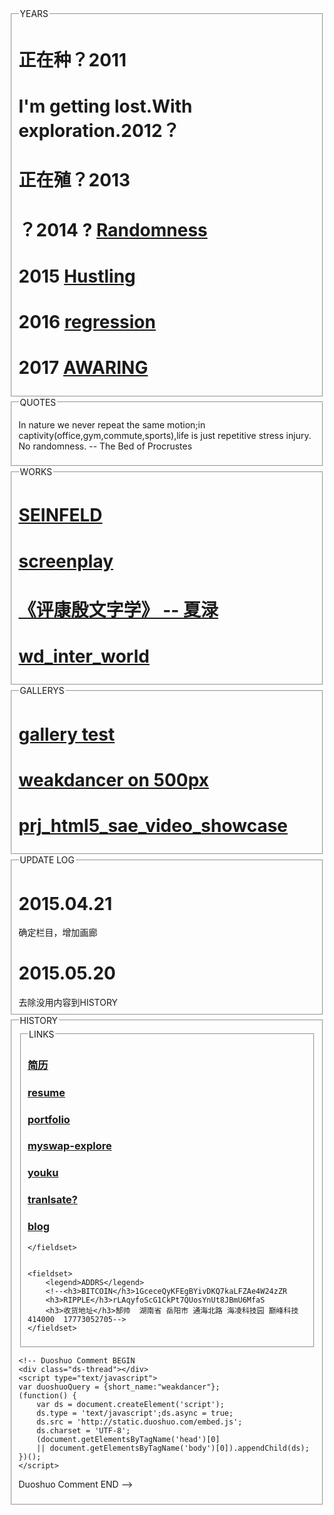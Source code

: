 <html>
<div>
<fieldset>
	<legend>YEARS</legend>
	<h1>正在种？2011</h1>
	<h1>I'm getting lost.With exploration.2012？</h1>
	<h1>正在殖？2013</h1>
	<h1>？2014 ? <a href="https://web.archive.org/web/20181103133324/http://v.youku.com/v_show/id_XNzQyODc5NzIw.html?from=s1.8-1-1.2">Randomness</a></h1>
	<h1>2015  <a href="https://web.archive.org/web/20181103133324/http://v.youku.com/v_show/id_XMTQ4NTE4OTkwMA==.html">Hustling</a></h1>
	<h1>2016 <a href="https://web.archive.org/web/20181103133324/http://www.etymonline.com/index.php?allowed_in_frame=0&amp;search=regression">regression</a> </h1>
	<h1>2017 <a href="https://web.archive.org/web/20181103133324/http://www.etymonline.com/index.php?term=aware&amp;allowed_in_frame=0">AWARING</a> </h1>
</fieldset>

<fieldset>
	<legend>QUOTES</legend>
	<p>
	In nature we never repeat the same motion;in captivity(office,gym,commute,sports),life is just repetitive stress injury.       No  randomness. -- The Bed of Procrustes
	</p>
</fieldset>



<fieldset>
	<legend>WORKS</legend>
	<h1><a href="songfei.html">SEINFELD</a></h1>
	<h1><a href="screenplay/">screenplay</a></h1>
	<h1><a href="pingkangyin.html">《评康殷文字学》 -- 夏渌</a></h1>
	<h1><a href="wd_inter_world/wd_inter_world.html">wd_inter_world</a></h1>
</fieldset>


<fieldset>
	<legend>GALLERYS</legend>
	<h1><a href="gallery_test/index.html">gallery test</a></h1>
	<h1><a href="https://web.archive.org/web/20181103133324/https://500px.com/weakdancer">weakdancer on 500px</a></h1>
	<h1><a href="prj_html5_sae_video_showcase.html">prj_html5_sae_video_showcase</a></h1>
</fieldset>


<fieldset>
	<legend>UPDATE LOG</legend>
	<h1>2015.04.21</h1>确定栏目，增加画廊
	<h1>2015.05.20</h1>去除没用内容到HISTORY
</fieldset>


<fieldset>
	<legend>HISTORY</legend>
	<fieldset>
		<legend>LINKS</legend>
		<h3><a href="郜帅简历.pdf">简历</a></h3>
		<h3><a href="RESUME.html">resume</a></h3>
		<h3><a href="Portfolio.html">portfolio</a></h3>
		<h3><a href="https://web.archive.org/web/20181103133324/http://myswap.sinaapp.com/wd/ex">myswap-explore</a></h3>
		<h3><a href="https://web.archive.org/web/20181103133324/http://i.youku.com/weakdancer">youku</a></h3>
		<h3><a href="https://web.archive.org/web/20181103133324/http://weakdancer.lofter.com/">tranlsate?</a></h3>
		<h3><a href="https://web.archive.org/web/20181103133324/http://blog.weakdancer.com/">blog</a></h3>

	</fieldset>


	<fieldset>
		<legend>ADDRS</legend>
		<!--<h3>BITCOIN</h3>1GceceQyKFEgBYivDKQ7kaLFZAe4W24zZR
		<h3>RIPPLE</h3>rLAqyfoScG1CkPt7QUosYnUt8JBmU6MfaS
		<h3>收货地址</h3>郜帅	 湖南省 岳阳市 通海北路 海凌科技园	巅峰科技 414000	 17773052705-->
	</fieldset>
</fieldset>


	<!-- Duoshuo Comment BEGIN
	<div class="ds-thread"></div>
	<script type="text/javascript">
	var duoshuoQuery = {short_name:"weakdancer"};
	(function() {
		var ds = document.createElement('script');
		ds.type = 'text/javascript';ds.async = true;
		ds.src = 'http://static.duoshuo.com/embed.js';
		ds.charset = 'UTF-8';
		(document.getElementsByTagName('head')[0]
		|| document.getElementsByTagName('body')[0]).appendChild(ds);
	})();
	</script>
 Duoshuo Comment END -->
</div>

</body>
</html>
